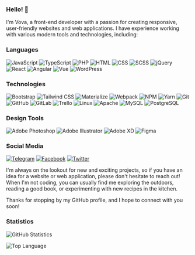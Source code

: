 ### Hello! 👋

I'm Vova, a front-end developer with a passion for creating responsive, user-friendly websites and web applications. I have experience working with various modern tools and technologies, including:

### Languages

![JavaScript](https://img.shields.io/badge/-JavaScript-000?&logo=JavaScript)
![TypeScript](https://img.shields.io/badge/-TypeScript-000?&logo=TypeScript)
![PHP](https://img.shields.io/badge/-PHP-000?&logo=PHP)
![HTML](https://img.shields.io/badge/-HTML-000?&logo=HTML5)
![CSS](https://img.shields.io/badge/-CSS-000?&logo=CSS3)
![SCSS](https://img.shields.io/badge/-SCSS-000?&logo=SASS)
![jQuery](https://img.shields.io/badge/-jQuery-000?&logo=jQuery)
![React](https://img.shields.io/badge/-React-000?&logo=React)
![Angular](https://img.shields.io/badge/-Angular-000?&logo=Angular)
![Vue](https://img.shields.io/badge/-Vue-000?&logo=Vue.js)
![WordPress](https://img.shields.io/badge/-WordPress-000?&logo=WordPress)

### Technologies

![Bootstrap](https://img.shields.io/badge/-Bootstrap-000?&logo=Bootstrap)
![Tailwind CSS](https://img.shields.io/badge/-Tailwind%20CSS-000?&logo=Tailwind-CSS)
![Materialize](https://img.shields.io/badge/-Materialize-000?&logo=Materialize)
![Webpack](https://img.shields.io/badge/-Webpack-000?&logo=Webpack)
![NPM](https://img.shields.io/badge/-NPM-000?&logo=NPM)
![Yarn](https://img.shields.io/badge/-Yarn-000?&logo=Yarn)
![Git](https://img.shields.io/badge/-Git-000?&logo=Git)
![GitHub](https://img.shields.io/badge/-GitHub-000?&logo=GitHub)
![GitLab](https://img.shields.io/badge/-GitLab-000?&logo=GitLab)
![Trello](https://img.shields.io/badge/-Trello-0052CC?logo=Trello&logoColor=white)
![Linux](https://img.shields.io/badge/-Linux-000?&logo=Linux)
![Apache](https://img.shields.io/badge/-Apache-000?&logo=Apache)
![MySQL](https://img.shields.io/badge/-MySQL-000?&logo=MySQL)
![PostgreSQL](https://img.shields.io/badge/-PostgreSQL-000?&logo=PostgreSQL)

### Design Tools

![Adobe Photoshop](https://img.shields.io/badge/-Adobe%20Photoshop-000?&logo=Adobe-Photoshop)
![Adobe Illustrator](https://img.shields.io/badge/-Adobe%20Illustrator-000?&logo=Adobe-Illustrator)
![Adobe XD](https://img.shields.io/badge/-Adobe%20XD-000?&logo=Adobe-XD)
![Figma](https://img.shields.io/badge/-Figma-000?&logo=Figma)

### Social Media

[![Telegram](https://img.shields.io/badge/-Telegram-0088cc?&logo=Telegram)](https://t.me/vovaddk)
[![Facebook](https://img.shields.io/badge/-Facebook-1877f2?&logo=Facebook)](https://www.facebook.com/vovaddk/)
[![Twitter](https://img.shields.io/badge/-Twitter-1da1f2?&logo=Twitter)](https://twitter.com/vovaddk)

I'm always on the lookout for new and exciting projects, so if you have an idea for a website or web application, please don't hesitate to reach out! When I'm not coding, you can usually find me exploring the outdoors, reading a good book, or experimenting with new recipes in the kitchen.

Thanks for stopping by my GitHub profile, and I hope to connect with you soon!

### Statistics

![GitHub Statistics ](https://github-readme-stats.vercel.app/api?username=vovaddk&show_icons=true&theme=radical)

![Top Language](https://github-readme-stats.vercel.app/api/top-langs/?username=vovaddk&layout=compact)
